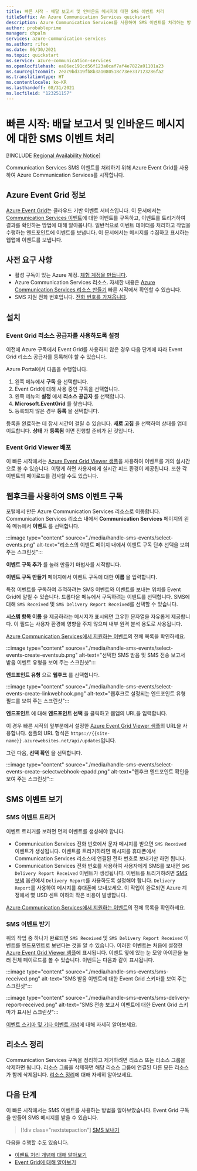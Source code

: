 ```yaml
---
title: 빠른 시작 - 배달 보고서 및 인바운드 메시지에 대한 SMS 이벤트 처리
titleSuffix: An Azure Communication Services quickstart
description: Azure Communication Services를 사용하여 SMS 이벤트를 처리하는 방법을 알아봅니다.
author: probableprime
manager: chpalm
services: azure-communication-services
ms.author: rifox
ms.date: 06/30/2021
ms.topic: quickstart
ms.service: azure-communication-services
ms.openlocfilehash: ea86ec191cd56f123a0caf7af4e7822a91101a23
ms.sourcegitcommit: 2eac9bd319fb8b3a1080518c73ee337123286fa2
ms.translationtype: HT
ms.contentlocale: ko-KR
ms.lasthandoff: 08/31/2021
ms.locfileid: "123251157"
---
```

# <a name="quickstart-handle-sms-events-for-delivery-reports-and-inbound-messages"></a>빠른 시작: 배달 보고서 및 인바운드 메시지에 대한 SMS 이벤트 처리

[!INCLUDE [Regional Availability Notice](../../includes/regional-availability-include.md)]

Communication Services SMS 이벤트를 처리하기 위해 Azure Event Grid를 사용하여 Azure Communication Services를 시작합니다.

## <a name="about-azure-event-grid"></a>Azure Event Grid 정보

[Azure Event Grid](../../../event-grid/overview.md)는 클라우드 기반 이벤트 서비스입니다. 이 문서에서는 [Communication Services 이벤트](../../../event-grid/event-schema-communication-services.md)에 대한 이벤트를 구독하고, 이벤트를 트리거하여 결과를 확인하는 방법에 대해 알아봅니다. 일반적으로 이벤트 데이터를 처리하고 작업을 수행하는 엔드포인트에 이벤트를 보냅니다. 이 문서에서는 메시지를 수집하고 표시하는 웹앱에 이벤트를 보냅니다.

## <a name="prerequisites"></a>사전 요구 사항
- 활성 구독이 있는 Azure 계정. [체험 계정을 만듭니다](https://azure.microsoft.com/free/?WT.mc_id=A261C142F).
- Azure Communication Services 리소스. 자세한 내용은 [Azure Communication Services 리소스 만들기](../create-communication-resource.md) 빠른 시작에서 확인할 수 있습니다.
- SMS 지원 전화 번호입니다. [전화 번호를 가져옵니다](./get-phone-number.md).

## <a name="setting-up"></a>설치

### <a name="enable-event-grid-resource-provider"></a>Event Grid 리소스 공급자를 사용하도록 설정

이전에 Azure 구독에서 Event Grid를 사용하지 않은 경우 다음 단계에 따라 Event Grid 리소스 공급자를 등록해야 할 수 있습니다.

Azure Portal에서 다음을 수행합니다.

1. 왼쪽 메뉴에서 **구독** 을 선택합니다.
2. Event Grid에 대해 사용 중인 구독을 선택합니다.
3. 왼쪽 메뉴의 **설정** 에서 **리소스 공급자** 를 선택합니다.
4. **Microsoft.EventGrid** 를 찾습니다.
5. 등록되지 않은 경우 **등록** 을 선택합니다.

등록을 완료하는 데 잠시 시간이 걸릴 수 있습니다. **새로 고침** 을 선택하여 상태를 업데이트합니다. **상태** 가 **등록됨** 이면 진행할 준비가 된 것입니다.

### <a name="event-grid-viewer-deployment"></a>Event Grid Viewer 배포

이 빠른 시작에서는 [Azure Event Grid Viewer 샘플](/samples/azure-samples/azure-event-grid-viewer/azure-event-grid-viewer/)을 사용하여 이벤트를 거의 실시간으로 볼 수 있습니다. 이렇게 하면 사용자에게 실시간 피드 환경이 제공됩니다. 또한 각 이벤트의 페이로드를 검사할 수도 있습니다.

## <a name="subscribe-to-the-sms-events-using-web-hooks"></a>웹후크를 사용하여 SMS 이벤트 구독

포털에서 만든 Azure Communication Services 리소스로 이동합니다. Communication Services 리소스 내에서 **Communication Services** 페이지의 왼쪽 메뉴에서 **이벤트** 를 선택합니다.

:::image type="content" source="./media/handle-sms-events/select-events.png" alt-text="리소스의 이벤트 페이지 내에서 이벤트 구독 단추 선택을 보여 주는 스크린샷":::

**이벤트 구독 추가** 를 눌러 만들기 마법사를 시작합니다.

**이벤트 구독 만들기** 페이지에서 이벤트 구독에 대한 **이름** 을 입력합니다.

특정 이벤트를 구독하여 추적하려는 SMS 이벤트와 이벤트를 보내는 위치를 Event Grid에 알릴 수 있습니다. 드롭다운 메뉴에서 구독하려는 이벤트를 선택합니다. SMS에 대해 `SMS Received` 및 `SMS Delivery Report Received`를 선택할 수 있습니다.

**시스템 항목 이름** 을 제공하라는 메시지가 표시되면 고유한 문자열을 자유롭게 제공합니다. 이 필드는 사용자 환경에 영향을 주지 않으며 내부 원격 분석 용도로 사용됩니다.

[Azure Communication Services에서 지원하는 이벤트](../../../event-grid/event-schema-communication-services.md)의 전체 목록을 확인하세요.

:::image type="content" source="./media/handle-sms-events/select-events-create-eventsub.png" alt-text="선택한 SMS 받음 및 SMS 전송 보고서 받음 이벤트 유형을 보여 주는 스크린샷":::

**엔드포인트 유형** 으로 **웹후크** 를 선택합니다.

:::image type="content" source="./media/handle-sms-events/select-events-create-linkwebhook.png" alt-text="웹후크로 설정되는 엔드포인트 유형 필드를 보여 주는 스크린샷":::

**엔드포인트** 에 대해 **엔드포인트 선택** 을 클릭하고 웹앱의 URL을 입력합니다.

이 경우 빠른 시작의 앞부분에서 설정한 [Azure Event Grid Viewer 샘플](/samples/azure-samples/azure-event-grid-viewer/azure-event-grid-viewer/)의 URL을 사용합니다. 샘플의 URL 형식은 `https://{{site-name}}.azurewebsites.net/api/updates`입니다.

그런 다음, **선택 확인** 을 선택합니다.

:::image type="content" source="./media/handle-sms-events/select-events-create-selectwebhook-epadd.png" alt-text="웹후크 엔드포인트 확인을 보여 주는 스크린샷":::

## <a name="viewing-sms-events"></a>SMS 이벤트 보기

### <a name="triggering-sms-events"></a>SMS 이벤트 트리거

이벤트 트리거를 보려면 먼저 이벤트를 생성해야 합니다.

- Communication Services 전화 번호에서 문자 메시지를 받으면 `SMS Received` 이벤트가 생성됩니다. 이벤트를 트리거하려면 메시지를 휴대폰에서 Communication Services 리소스에 연결된 전화 번호로 보내기만 하면 됩니다.
- Communication Services 전화 번호를 사용하여 사용자에게 SMS를 보내면 `SMS Delivery Report Received` 이벤트가 생성됩니다. 이벤트를 트리거하려면 [SMS 보냄](../telephony-sms/send.md) 옵션에서 `Delivery Report`를 사용하도록 설정해야 합니다. `Delivery Report`를 사용하여 메시지를 휴대폰에 보내보세요. 이 작업이 완료되면 Azure 계정에서 몇 USD 센트 이하의 작은 비용이 발생합니다.

[Azure Communication Services에서 지원하는 이벤트](../../../event-grid/event-schema-communication-services.md)의 전체 목록을 확인하세요.

### <a name="receiving-sms-events"></a>SMS 이벤트 받기

위의 작업 중 하나가 완료되면 `SMS Received` 및 `SMS Delivery Report Received` 이벤트를 엔드포인트로 보낸다는 것을 알 수 있습니다. 이러한 이벤트는 처음에 설정한 [Azure Event Grid Viewer 샘플](/samples/azure-samples/azure-event-grid-viewer/azure-event-grid-viewer/)에 표시됩니다. 이벤트 옆에 있는 눈 모양 아이콘을 눌러 전체 페이로드를 볼 수 있습니다. 이벤트는 다음과 같이 표시됩니다.

:::image type="content" source="./media/handle-sms-events/sms-received.png" alt-text="SMS 받음 이벤트에 대한 Event Grid 스키마를 보여 주는 스크린샷":::

:::image type="content" source="./media/handle-sms-events/sms-delivery-report-received.png" alt-text="SMS 전송 보고서 이벤트에 대한 Event Grid 스키마가 표시된 스크린샷":::

[이벤트 스키마 및 기타 이벤트 개념](../../../event-grid/event-schema-communication-services.md)에 대해 자세히 알아보세요.

## <a name="clean-up-resources"></a>리소스 정리

Communication Services 구독을 정리하고 제거하려면 리소스 또는 리소스 그룹을 삭제하면 됩니다. 리소스 그룹을 삭제하면 해당 리소스 그룹에 연결된 다른 모든 리소스가 함께 삭제됩니다. [리소스 정리](../create-communication-resource.md#clean-up-resources)에 대해 자세히 알아보세요.

## <a name="next-steps"></a>다음 단계

이 빠른 시작에서는 SMS 이벤트를 사용하는 방법을 알아보았습니다. Event Grid 구독을 만들어 SMS 메시지를 받을 수 있습니다.

> [!div class="nextstepaction"]
> [SMS 보내기](../telephony-sms/send.md)

다음을 수행할 수도 있습니다.

 - [이벤트 처리 개념에 대해 알아보기](../../../event-grid/event-schema-communication-services.md)
 - [Event Grid에 대해 알아보기](../../../event-grid/overview.md)